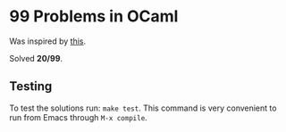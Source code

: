 # 99 Problems in OCaml #

Was inspired by [this](http://ocaml.org/tutorials/99problems.html).

Solved **20/99**.

## Testing ##

To test the solutions run: `make test`. This command is very
convenient to run from Emacs through `M-x compile`.
